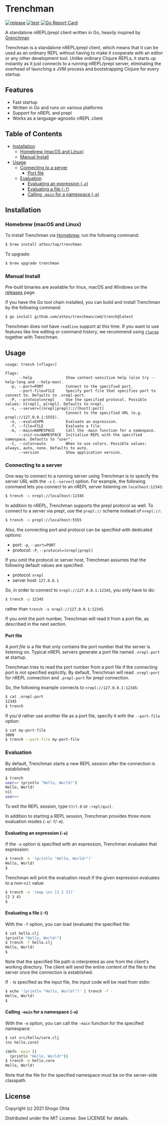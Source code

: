 # Trenchman
[![release](https://github.com/athos/trenchman/actions/workflows/release.yaml/badge.svg)](https://github.com/athos/trenchman/actions/workflows/release.yaml)
[![test](https://github.com/athos/trenchman/actions/workflows/test.yaml/badge.svg)](https://github.com/athos/trenchman/actions/workflows/test.yaml)
[![Go Report Card](https://goreportcard.com/badge/github.com/athos/trenchman)](https://goreportcard.com/report/github.com/athos/trenchman)

A standalone nREPL/prepl client written in Go, heavily inspired by [Grenchman](https://github.com/technomancy/grenchman)

Trenchman is a standalone nREPL/prepl client, which means that it can be used as an ordinary REPL without having to make it cooperate with an editor or any other development tool.
Unlike ordinary Clojure REPLs, it starts up instantly as it just connects to a running nREPL/prepl server, eliminating the overhead of launching a JVM process and bootstrapping Clojure for every startup.

## Features

- Fast startup
- Written in Go and runs on various platforms
- Support for nREPL and prepl
- Works as a language-agnostic nREPL client

## Table of Contents

- [Installation](#installation)
  - [Homebrew (macOS and Linux)](#homebrew-macos-and-linux)
  - [Manual Install](#manual-install)
- [Usage](#usage)
  - [Connecting to a server](#connecting-to-a-server)
    - [Port file](#port-file)
  - [Evaluation](#evaluation)
    - [Evaluating an expression (`-e`)](#evaluating-an-expression--e)
    - [Evaluating a file (`-f`)](#evaluating-a-file--f)
    - [Calling `-main` for a namespace (`-m`)](#calling--main-for-a-namespace--m)

## Installation

### Homebrew (macOS and Linux)

To install Trenchman via [Homebrew](https://brew.sh/), run the following command:

```sh
$ brew install athos/tap/trenchman
```

To upgrade:

```sh
$ brew upgrade trenchman
```

### Manual Install

Pre-built binaries are available for linux, macOS and Windows on the [releases](https://github.com/athos/trenchman/releases) page.

If you have the Go tool chain installed, you can build and install Trenchman by the following command:

```sh
$ go install github.com/athos/trenchman/cmd/trench@latest
```

Trenchman does not have `readline` support at this time. If you want to use features like line editing or command history, we recommend using [`rlwrap`](https://github.com/hanslub42/rlwrap) together with Trenchman.

## Usage

```
usage: trench [<flags>]

Flags:
      --help               Show context-sensitive help (also try --help-long and --help-man).
  -p, --port=PORT          Connect to the specified port.
      --port-file=FILE     Specify port file that specifies port to connect to. Defaults to .nrepl-port.
  -P, --protocol=nrepl     Use the specified protocol. Possible values: n[repl], p[repl]. Defaults to nrepl.
  -s, --server=[(nrepl|prepl)://]host[:port]
                           Connect to the specified URL (e.g. prepl://127.0.0.1:5555).
  -e, --eval=EXPR          Evaluate an expression.
  -f, --file=FILE          Evaluate a file.
  -m, --main=NAMESPACE     Call the -main function for a namespace.
      --init-ns=NAMESPACE  Initialize REPL with the specified namespace. Defaults to "user".
  -C, --color=auto         When to use colors. Possible values: always, auto, none. Defaults to auto.
      --version            Show application version.
```

### Connecting to a server

One way to connect to a running server using Trenchman is to specify the server URL with the `-s` (`--server`) option. For example, the following command lets you connect to an nREPL server listening on `localhost:12345`:

```sh
$ trench -s nrepl://localhost:12345
```

In addition to nREPL, Trenchman supports the prepl protocol as well.
To connect to a server via prepl, use the `prepl://` scheme instead of `nrepl://`:

```sh
$ trench -s prepl://localhost:5555
```

Also, the connecting port and protocol can be specified with dedicated options:

- port: `-p`, `--port=PORT`
- protocol: `-P`, `--protocol=(nrepl|prepl)`

If you omit the protocol or server host, Trenchman assumes that the following default values are specified:

- protocol: `nrepl`
- server host: `127.0.0.1`

So, in order to connect to `nrepl://127.0.0.1:12345`, you only have to do:

```sh
$ trench -p 12345
```

rather than `trench -s nrepl://127.0.0.1:12345`.

If you omit the port number, Trenchman will read it from a port file, as described in the next section.

#### Port file

A *port file* is a file that only contains the port number that the server is listening on.
Typical nREPL servers generate a port file named `.nrepl-port` at startup.

Trenchman tries to read the port number from a port file if the connecting port is not specified explicitly. By default, Trenchman will read `.nrepl-port` for nREPL connection and `.prepl-port` for prepl connection.

So, the following example connects to `nrepl://127.0.0.1:12345`:

```sh
$ cat .nrepl-port
12345
$ trench
```

If you'd rather use another file as a port file, specify it with the `--port-file` option:

```sh
$ cat my-port-file
3000
$ trench --port-file my-port-file
```

### Evaluation

By default, Trenchman starts a new REPL session after the connection is established:

```sh
$ trench
user=> (println "Hello, World!")
Hello, World!
nil
user=>
```

To exit the REPL session, type `Ctrl-D` or `:repl/quit`.

In addition to starting a REPL session, Trenchman provides three more
evaluation modes (`-e`/`-f`/`-m`).

#### Evaluating an expression (`-e`)

If the `-e` option is specified with an expression, Trenchman evaluates that expression:

```sh
$ trench -e '(println "Hello, World!")'
Hello, World!
$
```

Trenchman will print the evaluation result if the given expression evaluates to a non-`nil` value:

```sh
$ trench -e '(map inc [1 2 3])'
(2 3 4)
$
```

#### Evaluating a file (`-f`)

With the `-f` option, you can load (evaluate) the specified file:

```sh
$ cat hello.clj
(println "Hello, World!")
$ trench -f hello.clj
Hello, World!
$
```

Note that the specified file path is interpreted as one from the client's working directory.
The client will send the entire content of the file to the server once the connection is established.

If `-` is specified as the input file, the input code will be read from stdin:

```sh
$ echo '(println "Hello, World!")' | trench -f -
Hello, World!
$
```

#### Calling `-main` for a namespace (`-m`)

With the `-m` option, you can call the `-main` function for the specified namespace:

```sh
$ cat src/hello/core.clj
(ns hello.core)

(defn -main []
  (println "Hello, World!"))
$ trench -m hello.core
Hello, World!
```

Note that the file for the specified namespace must be on the server-side classpath.

## License

Copyright (c) 2021 Shogo Ohta

Distributed under the MIT License. See LICENSE for details.
